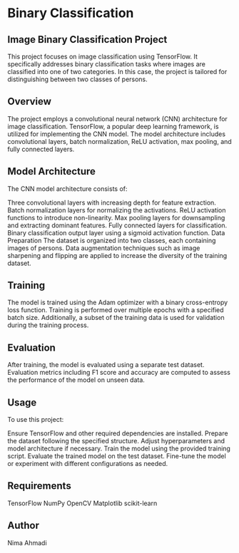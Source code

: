 # Binary Classification

## Image Binary Classification Project
This project focuses on image classification using TensorFlow. It specifically addresses binary classification tasks where images are classified into one of two categories. In this case, the project is tailored for distinguishing between two classes of persons.

## Overview
The project employs a convolutional neural network (CNN) architecture for image classification. TensorFlow, a popular deep learning framework, is utilized for implementing the CNN model. The model architecture includes convolutional layers, batch normalization, ReLU activation, max pooling, and fully connected layers.

## Model Architecture
The CNN model architecture consists of:

Three convolutional layers with increasing depth for feature extraction.
Batch normalization layers for normalizing the activations.
ReLU activation functions to introduce non-linearity.
Max pooling layers for downsampling and extracting dominant features.
Fully connected layers for classification.
Binary classification output layer using a sigmoid activation function.
Data Preparation
The dataset is organized into two classes, each containing images of persons. Data augmentation techniques such as image sharpening and flipping are applied to increase the diversity of the training dataset.

## Training
The model is trained using the Adam optimizer with a binary cross-entropy loss function. Training is performed over multiple epochs with a specified batch size. Additionally, a subset of the training data is used for validation during the training process.

## Evaluation
After training, the model is evaluated using a separate test dataset. Evaluation metrics including F1 score and accuracy are computed to assess the performance of the model on unseen data.

## Usage
To use this project:

Ensure TensorFlow and other required dependencies are installed.
Prepare the dataset following the specified structure.
Adjust hyperparameters and model architecture if necessary.
Train the model using the provided training script.
Evaluate the trained model on the test dataset.
Fine-tune the model or experiment with different configurations as needed.

## Requirements
TensorFlow
NumPy
OpenCV
Matplotlib
scikit-learn

## Author 
Nima Ahmadi

